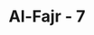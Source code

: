 ---
title: "Al-Fajr - 7"
no: 7
arabic_no: ٧
ayah: اِرَمَ ذَاتِ الْعِمَادِۖ
translation: "(yaitu) penduduk Iram (ibukota kaum ‘Ad) yang mempunyai bangunan-bangunan yang tinggi,"
tafsir: "Allah bertanya kepada Nabi Muhammad, yang maksudnya untuk memberitahukan kepada beliau atau siapa saja untuk direnungkan, tentang kaum 'Ad. Kaum ini adalah umat Nabi Hud yang mendiami daerah yang disebut Ahqaf di daerah Hadramaut, Yaman. 'Ad adalah nama nenek moyang mereka, 'Ad bin Iram bin Sam bin Nuh. Mereka diberi nama dengan nama nenek moyang mereka itu. Mereka terkenal sebagai bangsa yang kuat dan memiliki tubuh yang tinggi, besar, dan perkasa. Bukti keperkasaan mereka adalah bahwa mereka telah mampu membangun kota yang disebut Iram dengan gedung-gedung yang kokoh, tinggi, dan megah untuk ukuran pada masa itu. Mereka juga menguasai bangsa-bangsa sekitarnya. Walaupun demikian perkasa dan memiliki peradaban yang tinggi, Allah tetap mampu menghancurkan mereka sehingga hanya tinggal nama. Semua itu akibat pembangkangan mereka kepada Allah dan kesewenang-wenangan mereka kepada manusia."
---